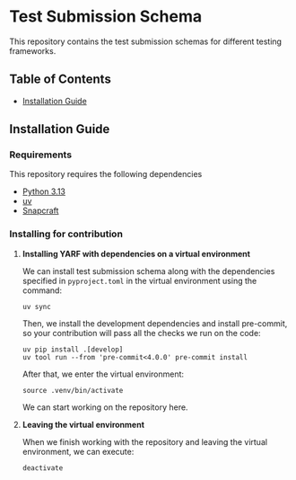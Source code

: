 # Test Submission Schema

This repository contains the test submission schemas for different testing frameworks.

## Table of Contents

- [Installation Guide](#installation-guide)

<a name="installation-guide"></a>

## Installation Guide

### Requirements

This repository requires the following dependencies

- [Python 3.13](https://www.python.org/downloads/release/python-3131/)
- [uv](https://docs.astral.sh/uv/)
- [Snapcraft](https://snapcraft.io/docs/installing-snapcraft)

### Installing for contribution

1. **Installing YARF with dependencies on a virtual environment**

   We can install test submission schema along with the dependencies specified in
   `pyproject.toml` in the virtual environment using the command:

   ```
   uv sync
   ```

   Then, we install the development dependencies and install pre-commit, so your contribution will pass all the checks we run on the code:

   ```
   uv pip install .[develop]
   uv tool run --from 'pre-commit<4.0.0' pre-commit install
   ```

   After that, we enter the virtual environment:

   ```
   source .venv/bin/activate
   ```

   We can start working on the repository here.

1. **Leaving the virtual environment**

   When we finish working with the repository and leaving the virtual environment,
   we can execute:

   ```
   deactivate
   ```
